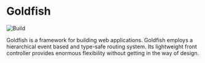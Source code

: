 # Goldfish #

![Build](https://github.com/inauratus/goldfish/actions/workflows/gradle.yml/badge.svg)

Goldfish is a framework for building web applications. Goldfish employs a hierarchical event based and type-safe routing system. Its lightweight front controller provides enormous flexibility without getting in the way of design.
